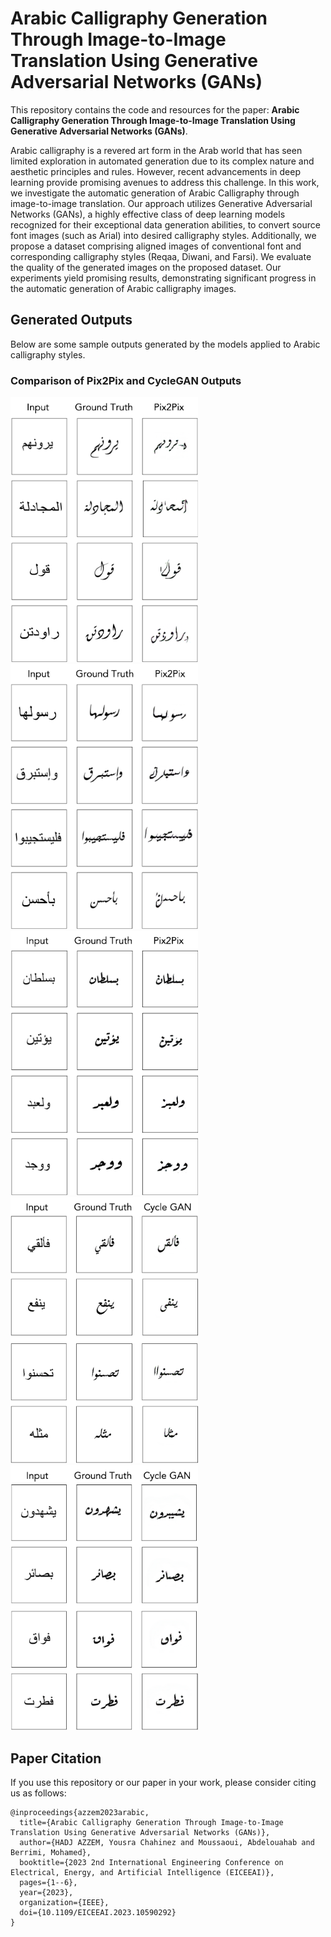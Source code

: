 # Arabic Calligraphy Generation Through Image-to-Image Translation Using Generative Adversarial Networks (GANs)
This repository contains the code and resources for the paper: **Arabic Calligraphy Generation Through Image-to-Image Translation Using Generative Adversarial Networks (GANs)**.

Arabic calligraphy is a revered art form in the Arab world that has seen limited exploration in automated generation due to its complex nature and aesthetic principles and rules. However, recent advancements in deep learning provide promising avenues to address this challenge. In this work, we investigate the automatic generation of Arabic Calligraphy through image-to-image translation. Our approach utilizes Generative Adversarial Networks (GANs), a highly effective class of deep learning models recognized for their exceptional data generation abilities, to convert source font images (such as Arial) into desired calligraphy styles. Additionally, we propose a dataset comprising aligned images of conventional font and corresponding calligraphy styles (Reqaa, Diwani, and Farsi). We evaluate the quality of the generated images on the proposed dataset. Our experiments yield promising results, demonstrating significant progress in the automatic generation of Arabic calligraphy images.

## Generated Outputs
Below are some sample outputs generated by the models applied to Arabic calligraphy styles.

### Comparison of Pix2Pix and CycleGAN Outputs
<p float="left">
  <img src="./Data/diwani_results_pix2pix.png" width="300" />
  <img src="./Data/farsi_results_pix2pix.png" width="300" />
  <img src="./Data/reqaa_results_pix2pix.png" width="300" /> 
  <img src="./Data/farsi_results_cycleGAN.png" width="300" /> 
  <img src="./Data/reqaa_results_cycleGAN.png" width="300" /> 
</p>


## Paper Citation
If you use this repository or our paper in your work, please consider citing us as follows:

```
@inproceedings{azzem2023arabic,
  title={Arabic Calligraphy Generation Through Image-to-Image Translation Using Generative Adversarial Networks (GANs)},
  author={HADJ AZZEM, Yousra Chahinez and Moussaoui, Abdelouahab and Berrimi, Mohamed},
  booktitle={2023 2nd International Engineering Conference on Electrical, Energy, and Artificial Intelligence (EICEEAI)},
  pages={1--6},
  year={2023},
  organization={IEEE},
  doi={10.1109/EICEEAI.2023.10590292}
}
```

